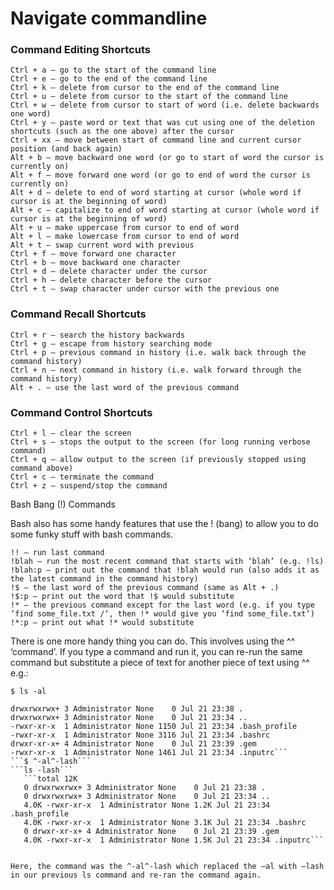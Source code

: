 # Navigate commandline
### Command Editing Shortcuts

    Ctrl + a – go to the start of the command line
    Ctrl + e – go to the end of the command line
    Ctrl + k – delete from cursor to the end of the command line
    Ctrl + u – delete from cursor to the start of the command line
    Ctrl + w – delete from cursor to start of word (i.e. delete backwards one word)
    Ctrl + y – paste word or text that was cut using one of the deletion shortcuts (such as the one above) after the cursor
    Ctrl + xx – move between start of command line and current cursor position (and back again)
    Alt + b – move backward one word (or go to start of word the cursor is currently on)
    Alt + f – move forward one word (or go to end of word the cursor is currently on)
    Alt + d – delete to end of word starting at cursor (whole word if cursor is at the beginning of word)
    Alt + c – capitalize to end of word starting at cursor (whole word if cursor is at the beginning of word)
    Alt + u – make uppercase from cursor to end of word
    Alt + l – make lowercase from cursor to end of word
    Alt + t – swap current word with previous
    Ctrl + f – move forward one character
    Ctrl + b – move backward one character
    Ctrl + d – delete character under the cursor
    Ctrl + h – delete character before the cursor
    Ctrl + t – swap character under cursor with the previous one

### Command Recall Shortcuts

    Ctrl + r – search the history backwards
    Ctrl + g – escape from history searching mode
    Ctrl + p – previous command in history (i.e. walk back through the command history)
    Ctrl + n – next command in history (i.e. walk forward through the command history)
    Alt + . – use the last word of the previous command

### Command Control Shortcuts

    Ctrl + l – clear the screen
    Ctrl + s – stops the output to the screen (for long running verbose command)
    Ctrl + q – allow output to the screen (if previously stopped using command above)
    Ctrl + c – terminate the command
    Ctrl + z – suspend/stop the command

Bash Bang (!) Commands

Bash also has some handy features that use the ! (bang) to allow you to do some funky stuff with bash commands.

    !! – run last command
    !blah – run the most recent command that starts with ‘blah’ (e.g. !ls)
    !blah:p – print out the command that !blah would run (also adds it as the latest command in the command history)
    !$ – the last word of the previous command (same as Alt + .)
    !$:p – print out the word that !$ would substitute
    !* – the previous command except for the last word (e.g. if you type ‘find some_file.txt /‘, then !* would give you ‘find some_file.txt‘)
    !*:p – print out what !* would substitute

There is one more handy thing you can do. This involves using the ^^ ‘command’. If you type a command and run it, you can re-run the same command but substitute a piece of text for another piece of text using ^^ e.g.:

```$ ls -al```
```total 12
drwxrwxrwx+ 3 Administrator None    0 Jul 21 23:38 .
drwxrwxrwx+ 3 Administrator None    0 Jul 21 23:34 ..
-rwxr-xr-x  1 Administrator None 1150 Jul 21 23:34 .bash_profile
-rwxr-xr-x  1 Administrator None 3116 Jul 21 23:34 .bashrc
drwxr-xr-x+ 4 Administrator None    0 Jul 21 23:39 .gem
-rwxr-xr-x  1 Administrator None 1461 Jul 21 23:34 .inputrc```
```$ ^-al^-lash```
```ls -lash```
   ```total 12K
   0 drwxrwxrwx+ 3 Administrator None    0 Jul 21 23:38 .
   0 drwxrwxrwx+ 3 Administrator None    0 Jul 21 23:34 ..
   4.0K -rwxr-xr-x  1 Administrator None 1.2K Jul 21 23:34 .bash_profile
   4.0K -rwxr-xr-x  1 Administrator None 3.1K Jul 21 23:34 .bashrc
   0 drwxr-xr-x+ 4 Administrator None    0 Jul 21 23:39 .gem
   4.0K -rwxr-xr-x  1 Administrator None 1.5K Jul 21 23:34 .inputrc```


Here, the command was the ^-al^-lash which replaced the –al with –lash in our previous ls command and re-ran the command again.
